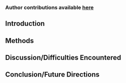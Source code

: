 ### Author contributions available [here](contributions.md) 

## Introduction

## Methods

## Discussion/Difficulties Encountered

## Conclusion/Future Directions
